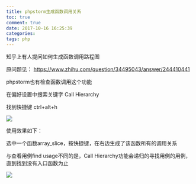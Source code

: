```yaml
---
title: phpstorm生成函数调用关系
toc: true
comment: true
date: 2017-10-16 16:25:39
categories:
tags: php
---
```




知乎上有人提问如何生成函数调用路程图

原问题见：
https://www.zhihu.com/question/34495043/answer/244410441



<!--more-->

phpstorm也有检查函数调用这个功能

在偏好设置中搜索关键字 Call Hierarchy

找到快捷键 ctrl+alt+h

<img src="http://o9xbyqajf.bkt.clouddn.com/20171016150814248321882.png" />


使用效果如下：

选中一个函数array_slice，按快捷键，在右边生成了该函数所有的调用关系

与查看用例find usage不同的是，Call Hierarchy功能会递归的寻找用例的用例，直到找到没有入口函数为止

<img src="http://o9xbyqajf.bkt.clouddn.com/20171016150814276075001.png" />
